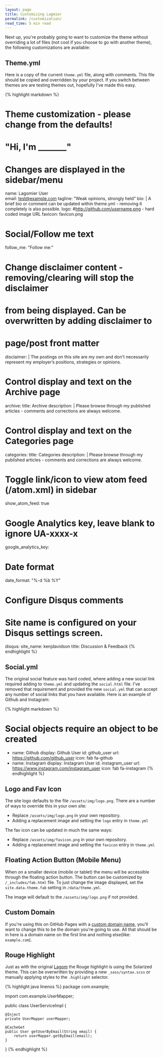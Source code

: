 ```yaml
---
layout: page
title: Customizing Lagmier
permalink: /customization/
read_time: 5 min read
---
```


Next up, you're probably going to want to customize the theme without overriding a lot of files (not cool if you choose to go with another theme), the following customizations are available:

## Theme.yml

Here is a copy of the current `theme.yml` file, along with comments.  This file should be copied and overridden by your project.  If you switch between themes are are testing themes out, hopefully I've made this easy.

{% highlight markdown %}
# Theme customization - please change from the defaults!

# "Hi, I'm _______"
# Changes are displayed in the sidebar/menu
name: Lagomier User   
email: test@example.com
tagline: "Weak opinions, strongly held"
bio: |
  A brief bio or comment can be updated within theme.yml - removing it 
  completely is also possible.
logo: #http://github.com/username.png - hard coded image URL
favicon: favicon.png

# Social/Follow me text
follow_me: "Follow me:"

# Change disclaimer content - removing/clearing will stop the disclaimer
# from being displayed.  Can be overwritten by adding disclaimer to 
# page/post front matter
disclaimer: |
  The postings on this site are my own and don't necessarily represent my 
  employer’s positions, strategies or opinions.

# Control display and text on the Archive page
archive:
  title: Archive
  description: |
    Please browse through my published articles - comments and corrections are
    always welcome.

# Control display and text on the Categories page
categories:
  title: Categories
  description: |
    Please browse through my published articles - comments and corrections are
    always welcome.    

# Toggle link/icon to view atom feed (/atom.xml) in sidebar
show_atom_feed: true

# Google Analytics key, leave blank to ignore UA-xxxx-x
google_analytics_key: 

# Date format
date_format: "%-d %b %Y"

# Configure Disqus comments
# Site name is configured on your Disqus settings screen.
disqus:
  site_name: kenjdavidson
  title: Discussion & Feedback
{% endhighlight %}

## Social.yml

The original social feature was hard coded, where adding a new social link required adding to `theme.yml` and updating the `social.html` file.  I've removed that requirement and provided the new `social.yml` that can accept any number of social links that you have available.  Here is an example of Github and Instagram:

{% highlight markdown %}
# Social objects require an object to be created
- name: Github 
  display: Github User
  id: github_user
  url: https://github.com/github_user
  icon: fab fa-github
- name: Instagram
  display: Instagram User 
  id: instagram_user
  url: https://www.instagram.com/instagram_user
  icon: fab fa-instagram
{% endhighlight %}

## Logo and Fav Icon

The site logo defaults to the file `/assets/img/logo.png`.  There are a number of ways to override this in your own site:
- Replace `/assets/img/logo.png` in your own repository.
- Adding a replacement image and setting the `logo` entry in `theme.yml`

The fav icon can be updated in much the same ways:
- Replace `/assets/img/favicon.png` in your own repository.
- Adding a replacement image and setting the `favicon` entry in `theme.yml`

## Floating Action Button (Mobile Menu)

When on a smaller device (mobile or tablet) the menu will be accessible through the floating action button.  The button can be customized by `/_includes/fab.html` file.  To just change the image displayed, set the `site.data.theme.fab` setting in `/data/theme.yml`.

The image will default to the `/assets/img/logo.png` if not provided.

## Custom Domain

If you're using this on GitHub Pages with a [custom domain name][cname], you'll want to change this to be the domain you're going to use. All that should be in here is a domain name on the first line and nothing else(like: `example.com`).

## Rouge Highlight

Just as with the original [Lagom][lagom] the Rouge highlight is using the Solarized theme.  This can be overwritten by providing a new `_sass/syntax.scss` or manually applying styles to the `.highlight` selector.

{% highlight java linenos %}
package com.example;

import com.example.UserMapper;

public class UserServiceImpl {

    @Inject
    private UserMapper userMapper;

    @CacheGet
    public User getUserByEmail(String email) {
        return userMapper.getByEmail(email);
    }
}
{% endhighlight %}

[lagom]: https://github.com/swanson/lagom
[cname]: https://help.github.com/en/github/working-with-github-pages/configuring-a-custom-domain-for-your-github-pages-site